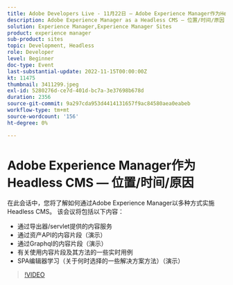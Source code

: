 ```yaml
---
title: Adobe Developers Live - 11月22日 — Adobe Experience Manager作为Headless CMS — 位置/时间/原因
description: Adobe Experience Manager as a Headless CMS — 位置/时间/原因？在此会话中，您将了解如何通过Adobe Experience Manager以多种方式实施Headless CMS。 此会话将涵盖以下内容 — 通过导出程序的内容服务/servlet通过资产API的内容片段（演示）通过Graphql的内容片段（演示）有关使用内容片段的一些实时用例及其方法SPA编辑器学习（关于何时选择的一些解决方案方法）（演示）
solution: Experience Manager,Experience Manager Sites
product: experience manager
sub-product: sites
topic: Development, Headless
role: Developer
level: Beginner
doc-type: Event
last-substantial-update: 2022-11-15T00:00:00Z
kt: 11475
thumbnail: 3411299.jpeg
exl-id: 5280276d-ce7d-401d-bc7a-3e37698b678d
duration: 2356
source-git-commit: 9a297cda953d4414131657f9ac84580aea0eabeb
workflow-type: tm+mt
source-wordcount: '156'
ht-degree: 0%

---
```


# Adobe Experience Manager作为Headless CMS — 位置/时间/原因

在此会话中，您将了解如何通过Adobe Experience Manager以多种方式实施Headless CMS。 该会议将包括以下内容：

* 通过导出器/servlet提供的内容服务
* 通过资产API的内容片段（演示）
* 通过Graphql的内容片段（演示）
* 有关使用内容片段及其方法的一些实时用例
* SPA编辑器学习（关于何时选择的一些解决方案方法）（演示）

>[!VIDEO](https://video.tv.adobe.com/v/3411299/?quality=12&learn=on)
